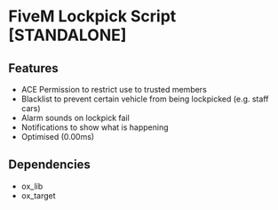 # FiveM Lockpick Script [STANDALONE]

## **Features**
- ACE Permission to restrict use to trusted members
- Blacklist to prevent certain vehicle from being lockpicked (e.g. staff cars)
- Alarm sounds on lockpick fail
- Notifications to show what is happening
- Optimised (0.00ms)

## **Dependencies**
- ox_lib
- ox_target
